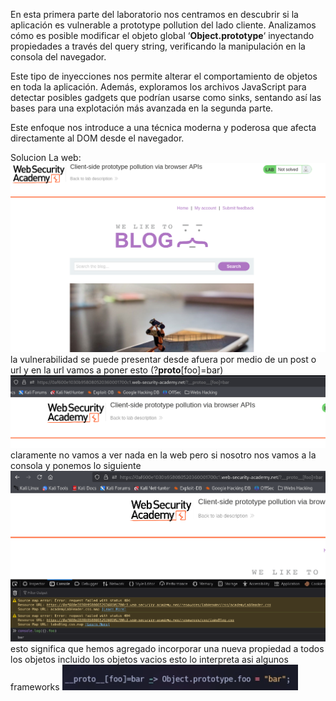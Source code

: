 En esta primera parte del laboratorio nos centramos en descubrir si la aplicación es vulnerable a prototype pollution del lado cliente. Analizamos cómo es posible modificar el objeto global ‘**Object.prototype**‘ inyectando propiedades a través del query string, verificando la manipulación en la consola del navegador.

Este tipo de inyecciones nos permite alterar el comportamiento de objetos en toda la aplicación. Además, exploramos los archivos JavaScript para detectar posibles gadgets que podrían usarse como sinks, sentando así las bases para una explotación más avanzada en la segunda parte.

Este enfoque nos introduce a una técnica moderna y poderosa que afecta directamente al DOM desde el navegador.

Solucion
La web:
![Pasted_image_20250831190234.png](Imagenes/Pasted_image_20250831190234.png)
la vulnerabilidad se puede presentar desde afuera por medio de un post o url
y en la url vamos a poner esto (?__proto__[foo]=bar)
![Pasted_image_20250831190404.png](Imagenes/Pasted_image_20250831190404.png)
claramente no vamos a ver nada en la web pero si nosotro nos vamos a la consola y ponemos lo siguiente
![Pasted_image_20250831190716.png](Imagenes/Pasted_image_20250831190716.png)
esto significa que hemos agregado incorporar una nueva propiedad a todos los objetos incluido los objetos vacios
esto lo interpreta asi algunos frameworks
![Pasted_image_20250831191113.png](Imagenes/Pasted_image_20250831191113.png)


